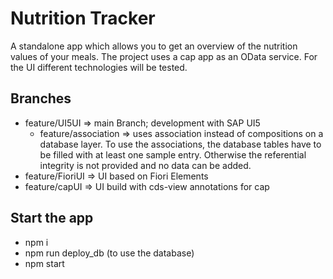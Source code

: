 # Nutrition Tracker
A standalone app which allows you to get an overview of the nutrition values of your meals. The project uses a cap app as an OData service. For the UI different technologies will be tested.

## Branches
- feature/UI5UI => main Branch; development with SAP UI5
    - feature/association => uses association instead of compositions on a database layer. To use the associations, the database tables have to be filled with at least one sample entry. Otherwise the referential integrity is not provided and no data can be added.
- feature/FioriUI => UI based on Fiori Elements
- feature/capUI => UI build with cds-view annotations for cap

## Start the app
- npm i
- npm run deploy_db (to use the database)
- npm start